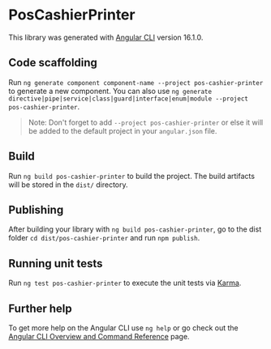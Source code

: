 # PosCashierPrinter

This library was generated with [Angular CLI](https://github.com/angular/angular-cli) version 16.1.0.

## Code scaffolding

Run `ng generate component component-name --project pos-cashier-printer` to generate a new component. You can also use `ng generate directive|pipe|service|class|guard|interface|enum|module --project pos-cashier-printer`.
> Note: Don't forget to add `--project pos-cashier-printer` or else it will be added to the default project in your `angular.json` file. 

## Build

Run `ng build pos-cashier-printer` to build the project. The build artifacts will be stored in the `dist/` directory.

## Publishing

After building your library with `ng build pos-cashier-printer`, go to the dist folder `cd dist/pos-cashier-printer` and run `npm publish`.

## Running unit tests

Run `ng test pos-cashier-printer` to execute the unit tests via [Karma](https://karma-runner.github.io).

## Further help

To get more help on the Angular CLI use `ng help` or go check out the [Angular CLI Overview and Command Reference](https://angular.io/cli) page.
